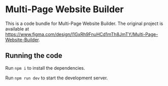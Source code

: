 
  # Multi-Page Website Builder

  This is a code bundle for Multi-Page Website Builder. The original project is available at https://www.figma.com/design/l1GxRh9FnuHCd1mTh8JmTY/Multi-Page-Website-Builder.

  ## Running the code

  Run `npm i` to install the dependencies.

  Run `npm run dev` to start the development server.
  